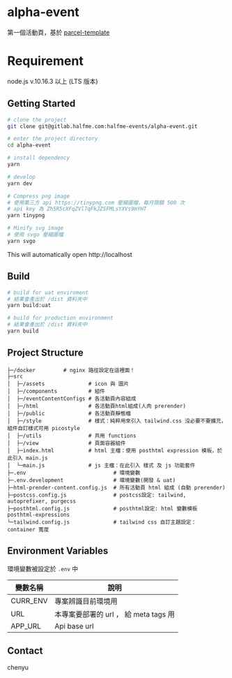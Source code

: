# alpha-event

第一個活動頁，基於 [parcel-template](https://gitlab.halfme.com/frontend-boilerplates/parcel-template)

# Requirement

node.js v.10.16.3 以上 (LTS 版本)

## Getting Started

```bash
# clone the project
git clone git@gitlab.halfme.com:halfme-events/alpha-event.git

# enter the project directory
cd alpha-event

# install dependency
yarn

# develop
yarn dev

# Compress png image
# 使用第三方 api https://tinypng.com 壓縮圖檔，每月限額 500 次
# api key 為 Zh5R5cXFqZVl7qFkJZSFMLsYXVs9mYHT
yarn tinypng

# Minify svg image
# 使用 svgo 壓縮圖檔
yarn svgo
```

This will automatically open http://localhost

## Build

```bash
# build for uat enviroment
# 結果會產出於 /dist 資料夾中
yarn build:uat

# build for production environment
# 結果會產出於 /dist 資料夾中
yarn build
```

## Project Structure

```shell
├─/docker         # nginx 路徑設定在這裡面！
├─src
│  ├─/assets              # icon 與 圖片
│  ├─/components          # 組件
│  ├─/eventContentConfigs # 各活動頁內容組成
│  ├─/html                # 各活動頁html組成(人肉 prerender)
│  ├─/public              # 各活動頁靜態檔
│  ├─/style               # 樣式：純粹用來引入 tailwind.css 沒必要不要擴充，組件自訂樣式可用 picostyle
│  ├─/utils               # 共用 functions
│  ├─/view                # 頁面容器組件
│  ├─index.html           # html 主檔：使用 posthtml expression 模板，於此引入 main.js
│  └─main.js              # js 主檔：在此引入 樣式 及 js 功能套件
├─.env                            # 環境變數
├─.env.development                # 環境變數(開發 & uat)
├─html-prender-content.config.js  # 所有活動頁 html 組成 (自動 prerender)
├─postcss.config.js               # postcss設定: tailwind, autoprefixer, purgecss
├─posthtml.config.js              # posthtml設定: html 變數模板 posthtml-expressions
└─tailwind.config.js              # tailwind css 自訂主題設定： container 寬度

```

## Environment Variables

環境變數被設定於 `.env` 中

| 變數名稱 | 說明                                  |
| -------- | ------------------------------------- |
| CURR_ENV | 專案辨識目前環境用                    |
| URL      | 本專案要部署的 url ， 給 meta tags 用 |
| APP_URL  | Api base url                          |

## Contact

chenyu

